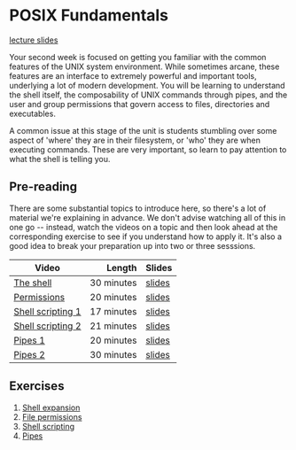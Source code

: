 # POSIX Fundamentals

[lecture slides](./slides.md)

Your second week is focused on getting you familiar with the common features of
the UNIX system environment. While sometimes arcane, these features are an
interface to extremely powerful and important tools, underlying a lot of modern
development. You will be learning to understand the shell itself, the
composability of UNIX commands through pipes, and the user and group permissions
that govern access to files, directories and executables. 

A common issue at this stage of the unit is students stumbling over some aspect
of 'where' they are in their filesystem, or 'who' they are when executing
commands. These are very important, so learn to pay attention to what the shell
is telling you. 

## Pre-reading

There are some substantial topics to introduce here, so there's a lot of
material we're explaining in advance. We don't advise watching all of this in
one go -- instead, watch the videos on a topic and then look ahead at the
corresponding exercise to see if you understand how to apply it. It's also a
good idea to break your preparation up into two or three sesssions.

| Video | Length | Slides |
|-------|-------:|--------|
| [The shell](https://web.microsoftstream.com/video/a55ff501-9e8d-4bb3-a00e-b680596b2de3) | 30 minutes | [slides](./shell.pdf) |
| [Permissions](https://web.microsoftstream.com/video/71b186df-c373-4b98-ba34-035679cb1ec6) | 20 minutes | [slides](./permissions.pdf) |
| [Shell scripting 1](https://web.microsoftstream.com/video/bbe017bf-c1b6-44a0-96cf-ef79a9b17f0e) | 17 minutes |  [slides](./scripting_1.pdf) |
| [Shell scripting 2](https://web.microsoftstream.com/video/0a2a65bc-1655-4089-984f-53c9400dc2d3) | 21 minutes |  [slides](./scripting_2.pdf) |
| [Pipes 1](https://web.microsoftstream.com/video/7b2657a6-a2d4-4c34-a642-da993d468851) | 20 minutes |  [slides](./pipes_1.pdf) |
| [Pipes 2](https://web.microsoftstream.com/video/d04fb18c-533b-4ffe-b8a1-f4d46e9b73d1) | 30 minutes |  [slides](./pipes_2.pdf) |

## Exercises

1. [Shell expansion](./lab/shell.md)
2. [File permissions](./lab/permissions.md)
3. [Shell scripting](./lab/script.md)
4. [Pipes](./lab/pipes.md)
